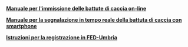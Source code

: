 
**[Manuale per l'immissione delle battute di caccia on-line][508873f8]**

  [508873f8]: http://www.regione.umbria.it/documents/18/468346/Manuale+capisquadra/fbde8159-4666-41a6-84af-603b6b0ccd5a "Manuale per l'immissione delle battute di caccia on-line"



**[Manuale per la segnalazione in tempo reale della battuta di caccia con smartphone][e6f6c0ce]**

  [e6f6c0ce]: http://www.regione.umbria.it/documents/18/468346/Manuale+segnalazione+battuta/65fad356-ef56-4051-8fb9-463ee6afa28d "Manuale per la segnalazione in tempo reale della battuta di caccia con smartphone"



**[  Istruzioni per la registrazione in FED-Umbria][54699653]**

  [54699653]: http://www.regione.umbria.it/documents/18/468346/Istruzioni+FED-Umbria/e156a15f-cbda-4f07-97ca-7a4a50f8ca02 "Istruzioni per la registrazione in Fed-Umbria"
